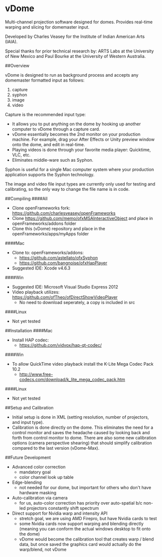 vDome
=====

Multi-channel projection software designed for domes. Provides real-time warping and slicing for domemaster input.  

Developed by Charles Veasey for the Institute of Indian American Arts (IAIA).  

Special thanks for prior technical research by: ARTS Labs at the University of New Mexico and Paul Bourke at the University of Western Australia.

##Overview

vDome is designed to run as background process and accepts any domemaster formatted input as follows:  
  1.  capture  
  2.  syphon  
  3.  image  
  4.  video  

Capture is the recommended input type:
  - It allows you to put anything on the dome by hooking up another computer to vDome through a capture card.  
  - vDome essentially becomes the 2nd monitor on your production machine. For example, drag your After Effects or Unity preview window onto the dome, and edit in real-time.  
  - Playing videos is done through your favorite media player: Quicktime, VLC, etc.  
  - Eliminates middle-ware such as Syphon.

Syphon is useful for a single Mac computer system where your production application supports the Syphon technology.

The image and video file input types are currently only used for testing and calibrating, so the only way to change the file name is in code.

##Compiling
####All
  -  Clone openFrameworks fork: https://github.com/charlesveasey/openFrameworks  
  -  Clone https://github.com/memo/ofxMSAInteractiveObject and place in openFrameworks/addons folder  
  -  Clone this (vDome) repository and place in the openFrameworks/apps/myApps folder
  
####Mac
  -  Clone to: openFrameworks/addons:  
     - https://github.com/astellato/ofxSyphon  
     - https://github.com/bangnoise/ofxHapPlayer
  - Suggested IDE: Xcode v4.6.3

####Win
  - Suggested IDE: Microsoft Visual Studio Express 2012
  - Video playback utilizes: https://github.com/ofTheo/ofDirectShowVideoPlayer  
    - No need to download seperately, a copy is included in src

####Linux
  - Not yet tested

##Installation
####Mac
  - Install HAP codec:
     - https://github.com/vidvox/hap-qt-codec/

####Win
  - To allow QuickTime video playback install the K-Lite Mega Codec Pack 10.2 
    - http://www.free-codecs.com/download/k_lite_mega_codec_pack.htm

####Linux
  - Not yet tested

##Setup and Calibration
  - Initial setup is done in XML (setting resolution, number of projectors, and input type).
  - Calibration is done directly on the dome. This eliminates the need for a control monitor and saves the headache caused by looking back and forth from control monitor to dome. There are also some new calibration options (camera perspective shearing) that should simplify calibration compared to the last version (vDome-Max).

##Future Development
  - Advanced color correction  
    - mandatory goal  
    - color channel look up table  
  - Edge-blending  
    - not needed for our dome, but important for others who don't have hardware masking  
  - Auto-calibration via camera  
    - for us, auto-color correction has priority over auto-spatial b/c non-led projectors constantly shift spectrum  
  - Direct support for Nvidia warp and intensity API  
    - stretch goal, we are using AMD Firepro, but have Nvidia cards to test  
    - some Nvidia cards now support warping and blending directly (meaning you can conform the actual windows desktop to fit onto the dome)  
    - vDome would become the calibration tool that creates warp / blend data, but once saved the graphics card would actually do the warp/blend, not vDome
